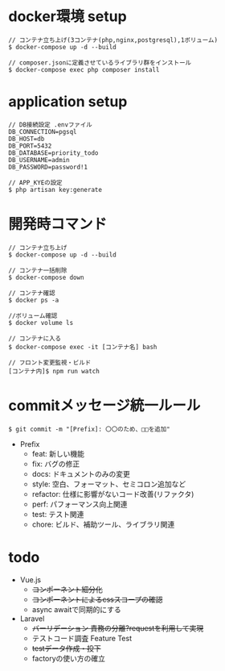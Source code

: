 # docker環境 setup
```
// コンテナ立ち上げ(3コンテナ(php,nginx,postgresql),1ボリューム)
$ docker-compose up -d --build

// composer.jsonに定義させているライブラリ群をインストール
$ docker-compose exec php composer install

```

# application setup
```
// DB接続設定 .envファイル
DB_CONNECTION=pgsql
DB_HOST=db
DB_PORT=5432
DB_DATABASE=priority_todo
DB_USERNAME=admin
DB_PASSWORD=password!1
 
// APP_KYEの設定
$ php artisan key:generate
```

# 開発時コマンド
```
// コンテナ立ち上げ
$ docker-compose up -d --build

// コンテナ一括削除
$ docker-compose down

// コンテナ確認
$ docker ps -a

//ボリューム確認
$ docker volume ls

// コンテナに入る
$ docker-compose exec -it [コンテナ名] bash

// フロント変更監視・ビルド
[コンテナ内]$ npm run watch

```

# commitメッセージ統一ルール
```
$ git commit -m "[Prefix]: 〇〇のため、□□を追加"
```
- Prefix
  - feat: 新しい機能
  - fix: バグの修正
  - docs: ドキュメントのみの変更
  - style: 空白、フォーマット、セミコロン追加など
  - refactor: 仕様に影響がないコード改善(リファクタ)
  - perf: パフォーマンス向上関連
  - test: テスト関連
  - chore: ビルド、補助ツール、ライブラリ関連


# todo
- Vue.js
  - ~~コンポーネント細分化~~
  - ~~コンポーネントによるcssスコープの確認~~
  - async awaitで同期的にする
- Laravel
  - ~~バーリデーション 責務の分離?requestを利用して実現~~
  - テストコード調査 Feature Test
  - ~~testデータ作成・投下~~
  - factoryの使い方の確立

